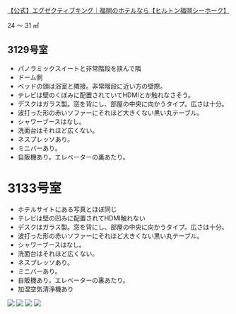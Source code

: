 [【公式】エグゼクティブキング｜福岡のホテルなら【ヒルトン福岡シーホーク】](https://fukuokaseahawk.hiltonjapan.co.jp/rooms/executive_king)

24 〜 31 ㎡

## 3129号室

-   パノラミックスイートと非常階段を挟んで隣
-   ドーム側
-   ベッドの頭は浴室と隣接。非常階段に近い方の壁際。
-   テレビは壁のくぼみに配置されていてHDMIとか触れなさそう。
-   デスクはガラス製。窓を背にし、部屋の中央に向かうタイプ。広さは十分。
-   波打った形の赤いソファーにそれほど大きくない黒い丸テーブル。
-   シャワーブースはなし。
-   洗面台はそれほど広くない。
-   ネスプレッソあり。
-   ミニバーあり。
-   自販機あり。エレベーターの裏あたり。

# 3133号室

- ホテルサイトにある写真とほぼ同じ
- テレビは壁の凹みに配置されてHDMI触れない
-   デスクはガラス製。窓を背にし、部屋の中央に向かうタイプ。広さは十分。
-   波打った形の赤いソファーにそれほど大きくない黒い丸テーブル。
-   シャワーブースはなし。
-   洗面台はそれほど広くない。
-   ネスプレッソあり。
-   ミニバーあり。
-   自販機あり。エレベーターの裏あたり。
-   加湿空気清浄機あり

![](../../../../images/2025/08/A85080F0-3ACF-46DE-9E40-7A824B647B2D.jpeg)
![](../../../../images/2025/08/3FA0465C-6D7C-45AE-B716-54AFD3F405B0.jpeg)
![](../../../../images/2025/08/9769DF94-0078-43AB-93B5-8DE6457524BD.jpeg)
![](../../../../images/2025/08/7850256C-690B-4EF9-AF32-3D051BD15D24.jpeg)